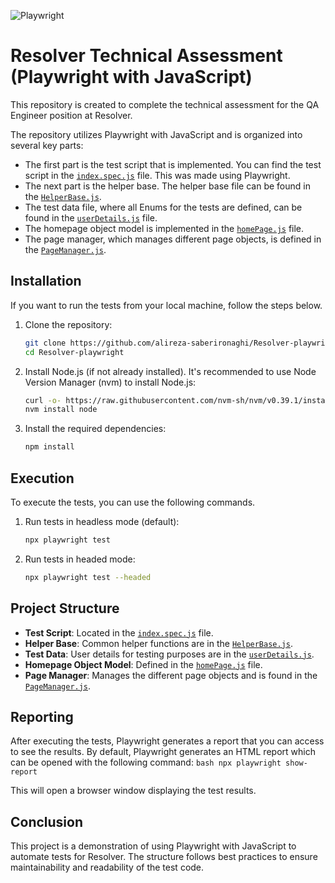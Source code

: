 
![Playwright](https://github.com/alireza-saberironaghi/Resolver-playwright/assets/98224391/c4452839-61db-4b49-9451-1044de60ed62)


# Resolver Technical Assessment (Playwright with JavaScript)

This repository is created to complete the technical assessment for the QA Engineer position at Resolver.

The repository utilizes Playwright with JavaScript and is organized into several key parts:

- The first part is the test script that is implemented. 
  You can find the test script in the [`index.spec.js`](https://github.com/alireza-saberironaghi/Resolver-playwright/blob/main/tests/index.spec.js) file. This was made using Playwright.
- The next part is the helper base. 
  The helper base file can be found in the [`HelperBase.js`](https://github.com/alireza-saberironaghi/Resolver-playwright/blob/main/Page-objects/HelperBase.js).
- The test data file, where all Enums for the tests are defined, can be found in the [`userDetails.js`](https://github.com/alireza-saberironaghi/Resolver-playwright/blob/main/Test-data/userDetails.js) file.
- The homepage object model is implemented in the [`homePage.js`](https://github.com/alireza-saberironaghi/Resolver-playwright/blob/main/Page-objects/homePage.js) file.
- The page manager, which manages different page objects, is defined in the [`PageManager.js`](https://github.com/alireza-saberironaghi/Resolver-playwright/blob/main/Page-objects/PageManager.js).

## Installation

If you want to run the tests from your local machine, follow the steps below.

1. Clone the repository:
    ```bash
    git clone https://github.com/alireza-saberironaghi/Resolver-playwright.git
    cd Resolver-playwright
    ```

2. Install Node.js (if not already installed). It's recommended to use Node Version Manager (nvm) to install Node.js:
    ```bash
    curl -o- https://raw.githubusercontent.com/nvm-sh/nvm/v0.39.1/install.sh | bash
    nvm install node
    ```

3. Install the required dependencies:
    ```bash
    npm install
    ```

## Execution

To execute the tests, you can use the following commands.

1. Run tests in headless mode (default):
    ```bash
    npx playwright test
    ```

2. Run tests in headed mode:
    ```bash
    npx playwright test --headed
    ```

## Project Structure

- **Test Script**: Located in the [`index.spec.js`](https://github.com/alireza-saberironaghi/Resolver-playwright/blob/main/tests/index.spec.js) file.
- **Helper Base**: Common helper functions are in the [`HelperBase.js`](https://github.com/alireza-saberironaghi/Resolver-playwright/blob/main/Page-objects/HelperBase.js).
- **Test Data**: User details for testing purposes are in the [`userDetails.js`](https://github.com/alireza-saberironaghi/Resolver-playwright/blob/main/Test-data/userDetails.js).
- **Homepage Object Model**: Defined in the [`homePage.js`](https://github.com/alireza-saberironaghi/Resolver-playwright/blob/main/Page-objects/homePage.js) file.
- **Page Manager**: Manages the different page objects and is found in the [`PageManager.js`](https://github.com/alireza-saberironaghi/Resolver-playwright/blob/main/Page-objects/PageManager.js).

## Reporting

After executing the tests, Playwright generates a report that you can access to see the results. By default, Playwright generates an HTML report which can be opened with the following command:
    ```bash
    npx playwright show-report
    ```

This will open a browser window displaying the test results.

## Conclusion

This project is a demonstration of using Playwright with JavaScript to automate tests for Resolver. The structure follows best practices to ensure maintainability and readability of the test code.
